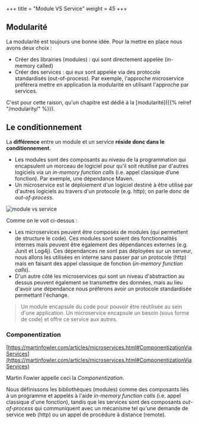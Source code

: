 +++
title = "Module VS Service"
weight = 45
+++

## Modularité

La modularité est toujours une bonne idée. Pour la mettre en place nous avons deux choix :

- Créer des librairies (modules) : qui sont directement appelée (in-memory called)
- Créer des services : qui eux sont appelée via des protocole standardisés (out-of-process). Par exemple, l'approche microservice préférera mettre en application la modularité en utilisant l'approche par services.

C'est pour cette raison, qu'un chapitre est dédié à la [modularité]({{% relref "/modularity/" %}}).

## Le conditionnement

La **différence** entre un module et un service **réside donc dans le conditionnement**.

- Les modules sont des composants au niveau de la programmation qui encapsulent un morceau de logiciel pour qu'il soit réutilisé par d'autres logiciels via un _in-memory function calls_ (i.e. appel classique d’une fonction). Par exemple, une dépendance Maven.
- Un microservice est le déploiement d'un logiciel destiné à être utilisé par d'autres logiciels au travers d'un protocole (e.g. http); on parle donc de _out-of-process_.

![module vs service](../images/module_vs_service.png?width=40pc)

Comme on le voit ci-dessus :

- Les microservices peuvent être composés de modules (qui permettent de structure le code). Ces modules sont soient des fonctionnalités internes mais peuvent être également des dépendances externes (e.g. Junit et Log4j). Ces dépendances ne sont pas déployées sur un serveur, nous allons les utilisées en interne sans passer par un protocole (http) mais en faisant des appel classique de fonction (_in-memory function calls_).
- D'un autre côté les microservices qui sont un niveau d'abstraction au dessus peuvent également se transmettre des données, mais au lieu d'avoir une dépendance nous préférons avoir un protocole standardisée permettant l'échange.

> Un module encapsule du code pour pouvoir être réutilisée au sein d'une application. Un microservice encapsule un besoin (sous forme de code) et offre ce service aux autres.

### Componentization

[https://martinfowler.com/articles/microservices.html#ComponentizationViaServices](https://martinfowler.com/articles/microservices.html#ComponentizationViaServices)

Martin Fowler appelle ceci la _Componentization_.

Nous définissons les bibliothèques (modules) comme des composants liés à un programme et appelés à l'aide _in-memory function calls_ (i.e. appel classique d'une fonction), tandis que les services sont des composants _out-of-process_ qui communiquent avec un mécanisme tel qu'une demande de service web (http) ou un appel de procédure à distance (remote).

